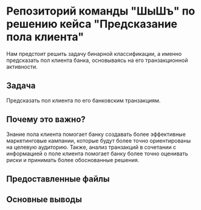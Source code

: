 # Репозиторий команды "ШыШъ" по решению кейса "Предсказание пола клиента" 
Нам предстоит решить задачу бинарной классификации, а именно предсказать пол клиента банка, основываясь на его транзакционной активности.

## Задача
Предсказать пол клиента по его банковским транзакциям.

## Почему это важно?
Знание пола клиента помогает банку создавать более эффективные маркетинговые кампании, которые будут более точно ориентированы на целевую аудиторию. Также, анализ транзакций в сочетании с информацией о поле клиента помогает банку более точно оценивать риски и принимать более обоснованные решения.

## Предоставленные файлы


## Основные выводы
